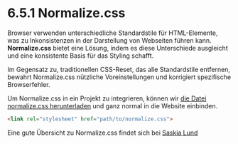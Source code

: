 # 6.5.1 Normalize.css

Browser verwenden unterschiedliche Standardstile für HTML-Elemente, was zu Inkonsistenzen in der Darstellung von Webseiten führen kann. **Normalize.css** bietet eine Lösung, indem es diese Unterschiede ausgleicht und eine konsistente Basis für das Styling schafft.

Im Gegensatz zu, traditionellen CSS-Reset, das alle Standardstile entfernen, bewahrt Normalize.css nützliche Voreinstellungen und korrigiert spezifische Browserfehler. 

Um Normalize.css in ein Projekt zu integrieren, können wir [die Datei normalize.css herunterladen](https://github.com/necolas/normalize.css) und ganz normal in die Website einbinden.

```html
<link rel="stylesheet" href="path/to/normalize.css">
```

Eine gute Übersicht zu Normalize.css findet sich bei [Saskia Lund](https://www.saskialund.de/css/normalize-css-was-ist-das/)